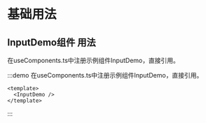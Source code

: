 # 基础用法

## InputDemo组件 用法

在useComponents.ts中注册示例组件InputDemo，直接引用。

:::demo 在useComponents.ts中注册示例组件InputDemo，直接引用。

```vue
<template>
  <InputDemo />
</template>

```

:::
